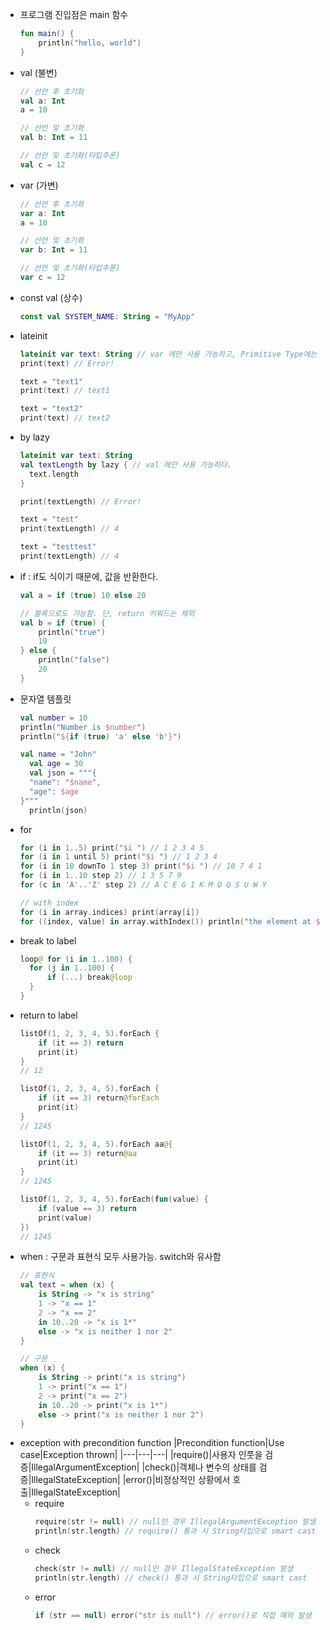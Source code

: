 - 프로그램 진입점은 main 함수
  ```kotlin
  fun main() {
      println("hello, world")
  }
  ```
- val (불변)
  ```kotlin
  // 선언 후 초기화
  val a: Int
  a = 10

  // 선언 및 초기화
  val b: Int = 11

  // 선언 및 초기화(타입추론)
  val c = 12
  ```
- var (가변)
  ```kotlin
  // 선언 후 초기화
  var a: Int
  a = 10

  // 선언 및 초기화
  var b: Int = 11

  // 선언 및 초기화(타입추론)
  var c = 12
  ```
- const val (상수)
  ```kotlin
  const val SYSTEM_NAME: String = "MyApp"
  ```
- lateinit
  ```kotlin
  lateinit var text: String // var 에만 사용 가능하고, Primitive Type에는 사용할 수 없다
  print(text) // Error!

  text = "text1"
  print(text) // text1

  text = "text2"
  print(text) // text2
  ```
- by lazy
  ```kotlin
  lateinit var text: String
  val textLength by lazy { // val 에만 사용 가능하다.
    text.length
  }

  print(textLength) // Error!

  text = "test"
  print(textLength) // 4

  text = "testtest"
  print(textLength) // 4
  ```
- if : if도 식이기 때문에, 값을 반환한다.  
  ```kotlin
  val a = if (true) 10 else 20

  // 블록으로도 가능함. 단, return 키워드는 제외
  val b = if (true) {
      println("true")
      10
  } else {
      println("false")
      20
  }
  ```
- 문자열 템플릿
  ```kotlin
  val number = 10
  println("Number is $number")
  println("${if (true) 'a' else 'b'}")
  
  val name = "John"
    val age = 30
    val json = """{
    "name": "$name",
    "age": $age
  }"""
    println(json)
  ```
- for
  ```kotlin
  for (i in 1..5) print("$i ") // 1 2 3 4 5
  for (i in 1 until 5) print("$i ") // 1 2 3 4
  for (i in 10 downTo 1 step 3) print("$i ") // 10 7 4 1
  for (i in 1..10 step 2) // 1 3 5 7 9
  for (c in 'A'..'Z' step 2) // A C E G I K M O Q S U W Y

  // with index
  for (i in array.indices) print(array[i])
  for ((index, value) in array.withIndex()) println("the element at $index is $value")
  ```
- break to label
  ```kotlin
  loop@ for (i in 1..100) {
    for (j in 1..100) {
        if (...) break@loop
    }
  }
  ```
- return to label
  ```kotlin
  listOf(1, 2, 3, 4, 5).forEach {
      if (it == 3) return
      print(it)
  }
  // 12

  listOf(1, 2, 3, 4, 5).forEach {
      if (it == 3) return@forEach
      print(it)
  }
  // 1245

  listOf(1, 2, 3, 4, 5).forEach aa@{
      if (it == 3) return@aa
      print(it)
  }
  // 1245

  listOf(1, 2, 3, 4, 5).forEach(fun(value) {
      if (value == 3) return
      print(value)
  })
  // 1245
  ```
- when : 구문과 표현식 모두 사용가능. switch와 유사함
  ```kotlin
  // 표현식
  val text = when (x) {
      is String -> "x is string"
      1 -> "x == 1"
      2 -> "x == 2"
      in 10..20 -> "x is 1*"
      else -> "x is neither 1 nor 2"
  }

  // 구문
  when (x) {
      is String -> print("x is string")
      1 -> print("x == 1")
      2 -> print("x == 2")
      in 10..20 -> print("x is 1*")
      else -> print("x is neither 1 nor 2")
  }
  ```
- exception with precondition function
  |Precondition function|Use case|Exception thrown|
  |---|---|---|
  |require()|사용자 인풋을 검증|IllegalArgumentException|
  |check()|객체나 변수의 상태를 검증|IllegalStateException|
  |error()|비정상적인 상황에서 호출|IllegalStateException|
  - require
    ```kotlin
    require(str != null) // null인 경우 IllegalArgumentException 발생
    println(str.length) // require() 통과 시 String타입으로 smart cast
    ```
  - check
    ```kotlin
    check(str != null) // null인 경우 IllegalStateException 발생
    println(str.length) // check() 통과 시 String타입으로 smart cast
    ```
  - error
    ```kotlin
    if (str == null) error("str is null") // error()로 직접 예외 발생
    ```
